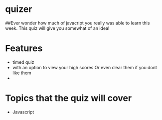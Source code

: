 # quizer
##Ever wonder how much of javacript you really was able to learn this week. This quiz will give you somewhat of an idea! 

# Features
- timed quiz 
- with an option to view your high scores Or even clear them if you dont like them
- 
# Topics that the quiz will cover  
- Javascript
 